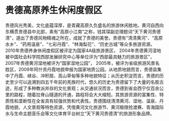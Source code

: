 # 贵德高原养生休闲度假区  
贵德风光秀美，文化底蕴深厚，是青藏高原久负盛名的旅游休闲胜地。黄河自西向东横贯贵德县中北部，素有“高原小江南”之称，钱其琛副总理题词“天下黄河贵德清”，道出了贵德风物精魂之所在，成就了贵德的美誉。贵德有“清清黄河”、“高原水乡”、“药用温泉”、“七彩丹霞”、“林海梨花”、“历史古城”等众多旅游资源。2010年贵德养身休闲度假区被评定为国家4A级旅游景区， 2004年贵德黄河湿地被中国社会科学院西部发展研究中心等单位评为“西部最具魅力的旅游景区”， 2007年贵德黄河湿地被评为“国家湿地公园”， 2005年，被评为省级旅游风景名胜区，2009年阿什贡丹霞地貌申报为国家地质公园。从地质地貌而言，贵德县集中了丹霞、峡谷、冲积扇、高山草甸等多种地貌特征；从历史积淀而言，贵德的历史至少可以追溯到四五千年前的羌族时代，悠久的历史为贵德留下了大量的名胜古迹，形成了多种教派并存的文化景观；从交通状况而言，贵德到省会西宁仅百余公里的路程，随着拉脊山隧道的开通，路程将会大大缩短。其旅游资源的富集性、特质性和垄断性在全省具有较强优势和代表性。贵德围绕清清黄河、湿地、温泉、丹霞地貌、人文景观等特色资源，凭借黄河文化旅游节、黄河极限抢渡赛、青海国际水与生命主题音乐会等文化体育平台树立“天下黄河贵德清”的旅游形象品牌。  
